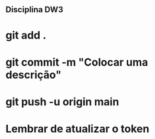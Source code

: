 ## Disciplina DW3

# git add .
# git commit -m "Colocar uma descrição"
# git push -u origin main

# Lembrar de atualizar o token
